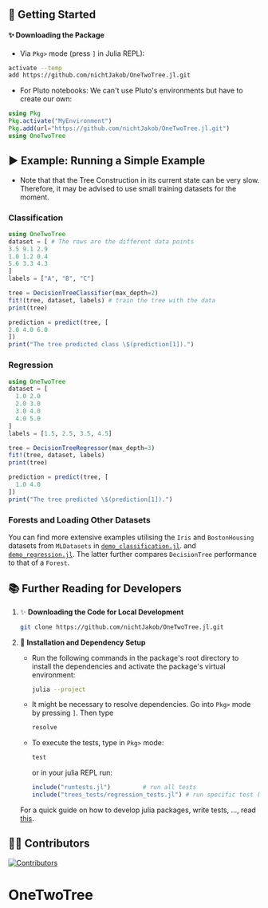 ## 🚀 Getting Started

#### ✨ Downloading the Package
- Via `Pkg>` mode (press `]` in Julia REPL):

```bash
activate --temp
add https://github.com/nichtJakob/OneTwoTree.jl.git
```

- For Pluto notebooks: We can't use Pluto's environments but have to create our own:
```julia
using Pkg
Pkg.activate("MyEnvironment")
Pkg.add(url="https://github.com/nichtJakob/OneTwoTree.jl.git")
using OneTwoTree
```


## ▶️ **Example: Running a Simple Example**

- Note that that the Tree Construction in its current state can be very slow. Therefore, it may be advised to use small training datasets for the moment.

### Classification
```julia
using OneTwoTree
dataset = [ # The rows are the different data points
3.5 9.1 2.9
1.0 1.2 0.4
5.6 3.3 4.3
]
labels = ["A", "B", "C"]

tree = DecisionTreeClassifier(max_depth=2)
fit!(tree, dataset, labels) # train the tree with the data
print(tree)

prediction = predict(tree, [
2.0 4.0 6.0
])
print("The tree predicted class \$(prediction[1]).")
```

### Regression
```julia
using OneTwoTree
dataset = [
  1.0 2.0
  2.0 3.0
  3.0 4.0
  4.0 5.0
]
labels = [1.5, 2.5, 3.5, 4.5]

tree = DecisionTreeRegressor(max_depth=3)
fit!(tree, dataset, labels)
print(tree)

prediction = predict(tree, [
  1.0 4.0
])
print("The tree predicted \$(prediction[1]).")
```

### Forests and Loading Other Datasets

You can find more extensive examples utilising the `Iris` and `BostonHousing` datasets from `MLDatasets` in [`demo_classification.jl`](https://github.com/nichtJakob/OneTwoTree.jl/blob/master/demo_classification.jl). and [`demo_regression.jl`](https://github.com/nichtJakob/OneTwoTree.jl/blob/master/demo_regression.jl). The latter further compares `DecisionTree` performance to that of a `Forest`.

## 📚 **Further Reading for Developers**


1. ✨ **Downloading the Code for Local Development**

      ``` bash
      git clone https://github.com/nichtJakob/OneTwoTree.jl.git
      ```




2. 🔧 **Installation and Dependency Setup**

    - Run the following commands in the package's root directory to install the dependencies and activate the package's virtual environment:

      ```bash
      julia --project
      ```
    - It might be necessary to resolve dependencies.
    Go into `Pkg>` mode by pressing `]`. Then type
      ```julia
      resolve
      ```
   - To execute the tests, type in `Pkg>` mode:
     ```julia
     test
     ```

     or in your julia REPL run:
     ```julia
     include("runtests.jl")         # run all tests
     include("trees_tests/regression_tests.jl") # run specific test (example)
     ```

    For a quick guide on how to develop julia packages, write tests, ...,  read [this](https://adrianhill.de/julia-ml-course/write/).

## 👩‍💻 Contributors
[![Contributors](https://contrib.rocks/image?repo=nichtJakob/OneTwoTree.jl)](https://github.com/nichtJakob/OneTwoTree.jl/graphs/contributors)

# OneTwoTree
